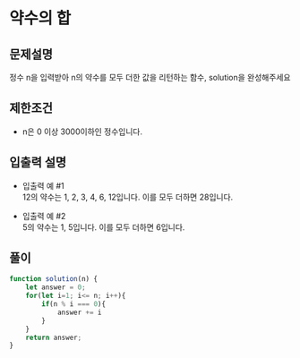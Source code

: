# 약수의 합

## 문제설명

정수 n을 입력받아 n의 약수를 모두 더한 값을 리턴하는 함수, solution을 완성해주세요

## 제한조건

- n은 0 이상 3000이하인 정수입니다.

## 입출력 설명

- 입출력 예 #1 <br>
12의 약수는 1, 2, 3, 4, 6, 12입니다. 이를 모두 더하면 28입니다.

- 입출력 예 #2 <br>
5의 약수는 1, 5입니다. 이를 모두 더하면 6입니다.

## 풀이

```jsx
function solution(n) {
    let answer = 0;
    for(let i=1; i<= n; i++){
        if(n % i === 0){
            answer += i 
        }
    }
    return answer;
}
```

